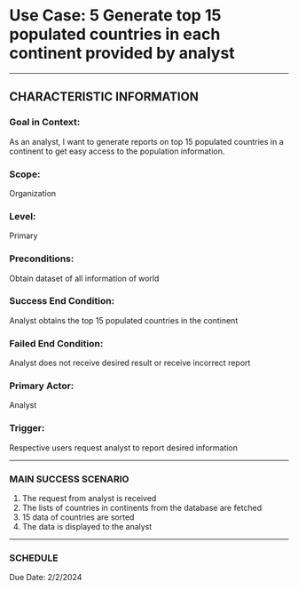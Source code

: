 # Use Case: 5 	Generate top 15 populated countries in each continent provided by analyst

----------------------
## CHARACTERISTIC INFORMATION
### Goal in Context: 
As an analyst, I want to generate reports on top 15 populated countries in a continent to get easy access to the population information.
### Scope: 
Organization
### Level: 
Primary
### Preconditions: 
Obtain dataset of all information of world
### Success End Condition: 
Analyst obtains the top 15 populated countries in the continent
### Failed End Condition: 
Analyst does not receive desired result or receive incorrect report
### Primary Actor: 
Analyst
### Trigger: 
Respective users request analyst to report desired information

----------------------
### MAIN SUCCESS SCENARIO
1.	The request from analyst is received
2.	The lists of countries in continents from the database are fetched
3.	15 data of countries are sorted
4.	The data is displayed to the analyst
----------------------
### SCHEDULE
Due Date: 2/2/2024

